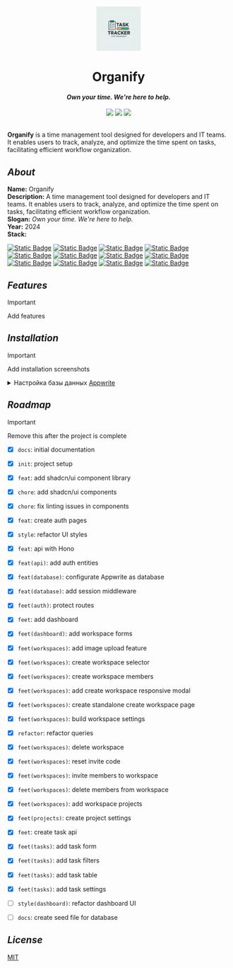 <div align="center">
  <img src="preview/logo.webp" width="100" alt="Organify Logo">
  <h1>Organify</h1>
  <h4><i>Own your time. We're here to help.</i></h4>
  <a href="https://choosealicense.com/licenses/mit/"><img src="https://img.shields.io/badge/MIT-3DA638?style=for-the-badge&label=license&link=https%3A%2F%2Fchoosealicense.com%2Flicenses%2Fmit%2F"></a>
  <img src="https://img.shields.io/badge/educational-ED7D31?style=for-the-badge&label=project&link=https%3A%2F%2Fchoosealicense.com%2Flicenses%2Fmit%2F">
  <img src="https://img.shields.io/badge/version-1.0.0-9cf?style=for-the-badge&label=version&link=https%3A%2F%2Fgithub.com%2F...%2Forganify">
</div>

<br>

**Organify** is a time management tool designed for developers and IT teams. It enables users to track, analyze, and optimize the time spent on tasks, facilitating efficient workflow organization.

## _About_

**Name:** Organify  
**Description:** A time management tool designed for developers and IT teams. It enables users to track, analyze, and optimize the time spent on tasks, facilitating efficient workflow organization.  
**Slogan:** *Own your time. We're here to help.*  
**Year:** 2024  
**Stack:** 

[![Static Badge](https://img.shields.io/badge/bun-F9F1E1?style=for-the-badge&logo=bun&logoColor=%23000000&label=1.2.5&labelColor=F9F1E1&link=https%3A%2F%2Fwww.typescriptlang.org%2F)](https://bun.sh/) 
[![Static Badge](https://img.shields.io/badge/typescript-3178C6?style=for-the-badge&logo=typescript&logoColor=FFFFFF&label=^5&labelColor=3178C6&link=https%3A%2F%2Fwww.typescriptlang.org%2F)](https://www.typescriptlang.org/) 
[![Static Badge](https://img.shields.io/badge/next.js-000000?style=for-the-badge&logo=nextdotjs&logoColor=FFFFFF&label=14.2.18&labelColor=000000&link=https%3A%2F%2Fnextjs.org%2F)](https://nextjs.org/) 
[![Static Badge](https://img.shields.io/badge/react-61DAFB?style=for-the-badge&logo=react&logoColor=282C34&label=^18&labelColor=61DAFB&link=https%3A%2F%2Fru.legacy.reactjs.org%2F)](https://legacy.reactjs.org/) 
[![Static Badge](https://img.shields.io/badge/hono-%23E36002?style=for-the-badge&logo=Hono&logoColor=FFFFFF&link=https%3A%2F%2Fhono.dev%2F)](https://hono.dev/) 
[![Static Badge](https://img.shields.io/badge/tailwind%20css-38BDF8?style=for-the-badge&logo=tailwindcss&logoColor=F8FAFC&link=https%3A%2F%2Ftailwindcss.com%2F)](https://tailwindcss.com/) 
[![Static Badge](https://img.shields.io/badge/%40tanstack%2Freact%20query-%23FF4154?style=for-the-badge&logo=reactquery&logoColor=FFFFFF&link=https%3A%2F%2Ftanstack.com%2Fquery%2Flatest)](https://tanstack.com/query/latest) 
[![Static Badge](https://img.shields.io/badge/postcss-DD3A0A?style=for-the-badge&logo=postcss&link=https%3A%2F%2Fpostcss.org%2F)](https://postcss.org/) 
[![Static Badge](https://img.shields.io/badge/eslint-4B32C3?style=for-the-badge&logo=eslint&link=https%3A%2F%2Feslint.org%2F)](https://eslint.org/) 
[![Static Badge](https://img.shields.io/badge/shadcn%2Fui-18181B?style=for-the-badge&link=https%3A%2F%2Fui.shadcn.com%2F)](https://ui.shadcn.com/) 
[![Static Badge](https://img.shields.io/badge/zod-%233E67B1?style=for-the-badge&logo=zod&logoColor=FFFFFF&link=https%3A%2F%2Fzod.dev%2F)](https://zod.dev/) 
[![Static Badge](https://img.shields.io/badge/appwrite-FD366E?style=for-the-badge&logo=appwrite&logoColor=FFFFFF&link=https%3A%2F%2Fappwrite.io%2F)](https://appwrite.io/)  

## _Features_

> [!important]
>
> Add features

## _Installation_

> [!important]
>
> Add installation screenshots

<details>
    <summary>Настройка базы данных <a href="https://appwrite.io/">Appwrite</a></summary>
    <br/>

**Note**: настройку `Appwrite` для проекта на Next.js c SSR аутентификацией можно найти здесь https://appwrite.io/docs/tutorials/nextjs-ssr-auth/step-1

1. Создать **аккаунт** на [Appwrite](https://appwrite.io/)

2. Создать **проект**  
<img src="preview/database-2.webp" width="100%" alt="Appwrite project"><br/>

3. Создать **ключи API** с привилегиями и добавить значения в `.env.local` файл  

    - copy `NEXT_PUBLIC_APPWRITE_ENDPOINT` & `NEXT_PUBLIC_APPWRITE_PROJECT`
    <img src="preview/database-3-1.webp" width="100%" alt="Apprite project & Appwrite endpoint"><br/>

    - copy `NEXT_APPWRITE_KEY`
    <img src="preview/database-3-2.webp" width="100%" alt="Appwrite api key"><br/>

4. Create **database**

    - **Appwrite** > `<your organization>` > `<your project>` > **Databases** > **Create Database**

    - copy `NEXT_PUBLIC_APPWRITE_DATABASE_ID`
    <img src="preview/database-4-1.webp" width="100%" alt="Appwrite database id"><br/>

5. Create **collection**

    - **Appwrite** > `<your organization>` > `<your project>` > **Databases** > `<your database>` > **Collections** > **Create collection**

    - create `workspaces` collection
        - attribute `name` type `string` size `256` `required`
        - attribute `userId` type `string` size `100` `required`
        - attribute `inviteCode` type `string` size `10` `required`
        - attribute `imageUrl` type `string` size `1400000`

        - copy `NEXT_PUBLIC_APPWRITE_WORKSPACES_ID`
        <img src="preview/database-5-1.webp" width="100%" alt="Appwrite workspace collection id"><br/>

    - create `members` collection
        - attribute `userId` type `string` size `50` `required`
        - attribute `workspaceId` type `string` size `50` `required`
        - attribute `role` type `enum` elements `ADMIN MEMBERS` `required`

        - settings > permissions > add `All users` > create ✓ read ✓ update ✓ delete ✓

        - copy `NEXT_PUBLIC_APPWRITE_MEMBERS_ID`

    - create `projects` collection
        - attribute `name` type `string` size `256` `required`
        - attribute `workspaceId` type `string` size `50` `required`
        - attribute `imageUrl` type `string` size `1400000`

        - settings > permissions > add `All users` > create ✓ read ✓ update ✓ delete ✓

        - copy `NEXT_PUBLIC_APPWRITE_PROJECTS_ID`

    - create `tasks` collection
        - attribute `name` type `string` size `256` `required`
        - attribute `status` type `enum` elements `BACKLOG DELAY TODO IN_PROGRESS IN_REVIEW DONE` `required`
        - attribute `dueDate` type `datetime` `required`
        - attribute `position` type `integer` min `1000` max `1000000` `required`
        - attribute `workspaceId` type `string` size `50` `required`
        - attribute `projectId` type `string` size `50` `required`
        - attribute `executorId` type `string` size `50` `required`
        - attribute `description` type `string` size `2048`

        - settings > permissions > add `All users` > create ✓ read ✓ update ✓ delete ✓

        - copy `NEXT_PUBLIC_APPWRITE_TASKS_ID`

6. Create **storage** 

    - **Appwrite** > `<your organization>` > `<your project>` > **Storage** > **Create Storage**
    <img src="preview/database-6-1.webp" width="100%" alt="Appwrite storage images"><br/>

    - copy `NEXT_PUBLIC_APPWRITE_IMAGES_BUCKET_ID`
    <img src="preview/database-6-2.webp" width="100%" alt="Appwrite storage images bucket id"><br/>

    - configurate settings 
    <img src="preview/database-6-3.webp" width="100%" alt="Appwrite storage images permissions"><br/>
    <img src="preview/database-6-4.webp" width="100%" alt="Appwrite storage images size & filetypes"><br/>

7. Add the following values to `@/.env.local` file

    ```env
    ╭────────────────────────────────────────────────────────────────╮
    │ .env.local                                                     │
    │────────────────────────────────────────────────────────────────│
    │  1 # APP                                                       │
    │  2 NEXT_PUBLIC_APP_URL=http://localhost:3000                   │
    │  3                                                             │
    │  4                                                             │
    │  5 # DATABASE                                                  │
    │  6 NEXT_PUBLIC_APPWRITE_ENDPOINT=https://cloud.appwrite.io/v1  │
    │  7 NEXT_PUBLIC_APPWRITE_PROJECT=                               │
    │  8                                                             │
    │  9 NEXT_PUBLIC_APPWRITE_DATABASE_ID=                           │
    │ 10 NEXT_PUBLIC_APPWRITE_WORKSPACES_ID=                         │
    │ 11 NEXT_PUBLIC_APPWRITE_MEMBERS_ID=                            │
    │ 12 NEXT_PUBLIC_APPWRITE_PROJECTS_ID=                           │
    │ 13 NEXT_PUBLIC_APPWRITE_TASKS_ID=                              │
    │ 14 NEXT_PUBLIC_APPWRITE_IMAGES_BUCKET_ID=                      │
    │ 15                                                             │
    │ 16 NEXT_APPWRITE_KEY=                                          │
    ╰────────────────────────────────────────────────────────────────╯
    ```

</details>


## _Roadmap_

> [!important]
>
> Remove this after the project is complete

- [x] `docs`: initial documentation
- [x] `init`: project setup
- [x] `feat`: add shadcn/ui component library
- [x] `chore`: add shadcn/ui components
- [x] `chore`: fix linting issues in components
- [x] `feat`: create auth pages
- [x] `style`: refactor UI styles
- [x] `feat`: api with Hono
- [x] `feat(api)`: add auth entities
- [x] `feat(database)`: configurate Appwrite as database
- [x] `feat(database)`: add session middleware
- [x] `feet(auth)`: protect routes
- [x] `feet`: add dashboard
- [x] `feet(dashboard)`: add workspace forms
- [x] `feet(workspaces)`: add image upload feature
- [x] `feet(workspaces)`: create workspace selector
- [x] `feet(workspaces)`: create workspace members
- [x] `feet(workspaces)`: add create workspace responsive modal
- [x] `feet(workspaces)`: create standalone create workspace page
- [x] `feet(workspaces)`: build workspace settings
- [x] `refactor`: refactor queries 
- [x] `feet(workspaces)`: delete workspace
- [x] `feet(workspaces)`: reset invite code
- [x] `feet(workspaces)`: invite members to workspace
- [x] `feet(workspaces)`: delete members from workspace
- [x] `feet(workspaces)`: add workspace projects
- [x] `feet(projects)`: create project settings
- [x] `feet`: create task api
- [x] `feet(tasks)`: add task form
- [x] `feet(tasks)`: add task filters
- [x] `feet(tasks)`: add task table
- [x] `feet(tasks)`: add task settings
- [ ] `style(dashboard)`: refactor dashboard UI
- [ ] `docs`: create seed file for database


## _License_

[MIT](https://choosealicense.com/licenses/mit/)
